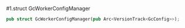 #1.struct GcWorkerConfigManager

```rust
pub struct GcWorkerConfigManager(pub Arc<VersionTrack<GcConfig>>);
```